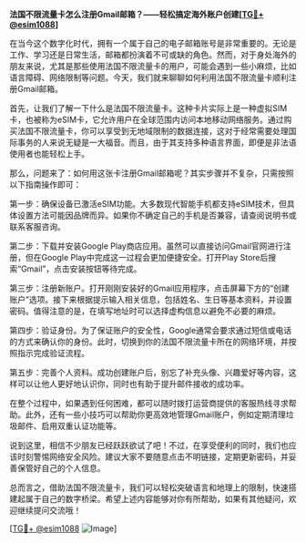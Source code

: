 **法国不限流量卡怎么注册Gmail邮箱？——轻松搞定海外账户创建[[TG💪+ @esim1088](https://t.me/s/esim1088)]**

在当今这个数字化时代，拥有一个属于自己的电子邮箱账号是非常重要的。无论是工作、学习还是日常生活，邮箱都扮演着不可或缺的角色。然而，对于身处海外的朋友来说，尤其是那些使用法国不限流量卡的用户，可能会遇到一些小麻烦，比如语言障碍、网络限制等问题。今天，我们就来聊聊如何利用法国不限流量卡顺利注册Gmail邮箱。

首先，让我们了解一下什么是法国不限流量卡。这种卡片实际上是一种虚拟SIM卡，也被称为eSIM卡，它允许用户在全球范围内访问本地移动网络服务。通过购买法国不限流量卡，你可以享受到无地域限制的数据连接，这对于经常需要处理国际事务的人来说无疑是一大福音。而且，由于其支持多种语言界面，即便是非法语使用者也能轻松上手。

那么，问题来了：如何用这张卡注册Gmail邮箱呢？其实步骤并不复杂，只需按照以下指南操作即可：

第一步：确保设备已激活eSIM功能。大多数现代智能手机都支持eSIM技术，但具体设置方法可能因品牌而异。如果你不确定自己的手机是否兼容，请查阅说明书或联系客服咨询。

第二步：下载并安装Google Play商店应用。虽然可以直接访问Gmail官网进行注册，但在Google Play中完成这一过程会更加便捷安全。打开Play Store后搜索“Gmail”，点击安装按钮等待完成。

第三步：注册新账户。打开刚刚安装好的Gmail应用程序，点击屏幕下方的“创建账户”选项。接下来根据提示输入相关信息，包括姓名、生日等基本资料，并设置密码。值得注意的是，在填写地址时可以选择虚构信息以避免不必要的麻烦。

第四步：验证身份。为了保证账户的安全性，Google通常会要求通过短信或电话的方式来确认你的身份。此时，切换到你的法国不限流量卡所在的网络环境，并按照指示完成验证流程。

第五步：完善个人资料。成功创建账户后，别忘了补充头像、兴趣爱好等内容，这样可以让他人更好地认识你，同时也有助于提升邮件接收的成功率。

在整个过程中，如果遇到任何困难，都可以随时拨打运营商提供的客服热线寻求帮助。此外，还有一些小技巧可以帮助你更高效地管理Gmail账户，例如定期清理垃圾邮件、启用双重认证功能等。

说到这里，相信不少朋友已经跃跃欲试了吧！不过，在享受便利的同时，我们也应该时刻警惕网络安全风险。建议大家不要随意点击不明链接，定期更新密码，并妥善保管好自己的个人信息。

总而言之，借助法国不限流量卡，我们可以轻松突破语言和地理上的限制，快速搭建起属于自己的数字桥梁。希望上述内容能够对你有所帮助，如果有其他疑问，欢迎继续提问交流哦！

[[TG💪+ @esim1088](https://t.me/s/esim1088) ![Image](https://i.postimg.cc/4NQfJmqS/Snipaste-2025-05-13-00-14-12.png)]